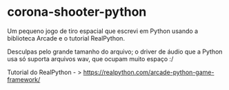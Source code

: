 # corona-shooter-python
Um pequeno jogo de tiro espacial que escrevi em Python usando a biblioteca Arcade e o tutorial RealPython.

Desculpas pelo grande tamanho do arquivo; o driver de áudio que a Python usa só suporta arquivos wav, que ocupam muito espaço :/


Tutorial do RealPython - > https://realpython.com/arcade-python-game-framework/
